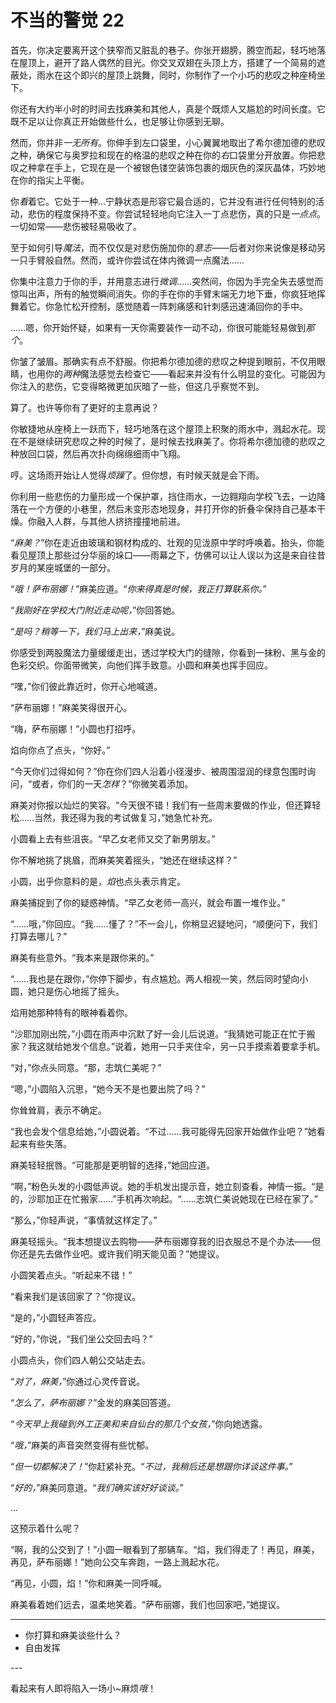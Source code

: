 # 不当的警觉 22

首先，你决定要离开这个狭窄而又脏乱的巷子。你张开翅膀，腾空而起，轻巧地落在屋顶上，避开了路人偶然的目光。你交叉双翅在头顶上方，搭建了一个简易的遮蔽处，雨水在这个即兴的屋顶上跳舞，同时，你制作了一个小巧的悲叹之种座椅坐下。

你还有大约半小时的时间去找麻美和其他人，真是个既烦人又尴尬的时间长度。它既不足以让你真正开始做些什么，也足够让你感到无聊。

然而，你并非*一无所有*。你伸手到左口袋里，小心翼翼地取出了希尔德加德的悲叹之种，确保它与奥罗拉和现在的格温的悲叹之种在你的*右*口袋里分开放置。你把悲叹之种拿在手上，它现在是一个被银色镂空装饰包裹的烟灰色的深灰晶体，巧妙地在你的指尖上平衡。

你*看*着它。它处于一种…宁静状态是形容它最合适的，它并没有进行任何特别的活动，悲伤的程度保持不变。你尝试轻轻地向它注入一丁点悲伤，真的只是*一点点*。一切如常——悲伤被轻易吸收了。

至于如何引导*魔法*，而不仅仅是对悲伤施加你的*意志*——后者对你来说像是移动另一只手臂般自然。然而，或许你尝试在体内微调一点魔法……

你集中注意力于你的手，并用意志进行*微调*……突然间，你因为手完全失去感觉而惊叫出声，所有的触觉瞬间消失。你的手在你的手臂末端无力地下垂，你疯狂地挥舞着它。你急忙松开控制，感觉随着一阵刺痛感和针刺感迅速涌回你的手中。

……嗯，你开始怀疑，如果有一天你需要装作一动不动，你很可能能轻易做到*那个*。

你皱了皱眉。那确实有点不舒服。你把希尔德加德的悲叹之种提到眼前，不仅用眼睛，也用你的*两种*魔法感觉去检查它——看起来并没有什么明显的变化。可能因为你注入的悲伤，它变得略微更加灰暗了一些，但这几乎察觉不到。

算了。也许等你有了更好的主意再说？

你敏捷地从座椅上一跃而下，轻巧地落在这个屋顶上积聚的雨水中，溅起水花。现在不是继续研究悲叹之种的时候了，是时候去找麻美了。你将希尔德加德的悲叹之种放回口袋，然后再次扑向绵绵细雨中飞翔。

哼。这场雨开始让人觉得*烦躁*了。但你想，有时候天就是会下雨。

你利用一些悲伤的力量形成一个保护罩，挡住雨水，一边翱翔向学校飞去，一边降落在一个方便的小巷里，然后未变形态地现身，并打开你的折叠伞保持自己基本干燥。你融入人群，与其他人挤挤撞撞地前进。

“*麻美？*”你在走近由玻璃和钢材构成的、壮观的见泷原中学时呼唤着。抬头，你能看见屋顶上那些过分华丽的垛口——雨幕之下，仿佛可以让人误以为这是来自往昔岁月的某座城堡的一部分。

“*哦！萨布丽娜！*”麻美应道。“*你来得真是时候，我正打算联系你。*”

“*我刚好在学校大门附近走动呢，*”你回答她。

“*是吗？稍等一下，我们马上出来，*”麻美说。

你感受到两股魔法力量缓缓走出，透过学校大门的缝隙，你看到一抹粉、黑与金的色彩交织。你面带微笑，向他们挥手致意。小圆和麻美也挥手回应。

“嘿，”你们彼此靠近时，你开心地喊道。

“萨布丽娜！”麻美笑得很开心。

“嗨，萨布丽娜！”小圆也打招呼。

焰向你点了点头，“你好。”

“今天你们过得如何？”你在你们四人沿着小径漫步、被周围湿润的绿意包围时询问，“或者，你们的一天*怎样*？”你微笑着添加。

麻美对你报以灿烂的笑容。“今天很不错！我们有一些周末要做的作业，但还算轻松……当然，我还得为我的考试做复习，”她急忙补充。

小圆看上去有些沮丧。“早乙女老师又交了新男朋友。”

你不解地挑了挑眉，而麻美笑着摇头，“她还在继续这样？”

小圆，出乎你意料的是，*焰*也点头表示肯定。

麻美捕捉到了你的疑惑神情。“早乙女老师一高兴，就会布置一堆作业。”

“……哦，”你回应。“我……懂了？”不一会儿，你稍显迟疑地问，“顺便问下，我们打算去哪儿？”

麻美有些意外。“我本来是跟你来的。”

“……我也是在跟你，”你停下脚步，有点尴尬。两人相视一笑，然后同时望向小圆，她只是伤心地摇了摇头。

焰用她那种特有的眼神看着你。

“沙耶加刚出院，”小圆在雨声中沉默了好一会儿后说道。“我猜她可能正在忙于搬家？我这就给她发个信息。”说着，她用一只手夹住伞，另一只手摸索着要拿手机。

“对，”你点头同意。“那，志筑仁美呢？”

“嗯，”小圆陷入沉思，“她今天不是也要出院了吗？”

你耸耸肩，表示不确定。

“我也会发个信息给她，”小圆说着。“不过……我可能得先回家开始做作业吧？”她看起来有些失落。

麻美轻轻抿唇。“可能那是更明智的选择，”她回应道。

“啊，”粉色头发的小圆低声说。她的手机发出提示音，她立刻查看，神情一振。“是的，沙耶加正在忙搬家……”手机再次响起。“……志筑仁美说她现在已经在家了。”

“那么，”你轻声说，“事情就这样定了。”

麻美轻摇头。“我本想提议去购物——萨布丽娜穿我的旧衣服总不是个办法——但你还是先去做作业吧。或许我们明天能见面？”她提议。

小圆笑着点头。“听起来不错！”

“看来我们是该回家了？”你提议。

“是的，”小圆轻声答应。

“好的，”你说，“我们坐公交回去吗？”

小圆点头，你们四人朝公交站走去。

“*对了，麻美，*”你通过心灵传音说。

“*怎么了，萨布丽娜？*”金发的麻美回答道。

“*今天早上我碰到外工正美和来自仙台的那几个女孩，*”你向她透露。

“*哦，*”麻美的声音突然变得有些忧郁。

“*但一切都解决了！*”你赶紧补充。“*不过，我稍后还是想跟你详谈这件事。*”

“*好的，*”麻美同意道。“*我们确实该好好谈谈。*”

...

这预示着什么呢？

“啊，我的公交到了！”小圆一眼看到了那辆车。“焰，我们得走了！再见，麻美，再见，萨布丽娜！”她向公交车奔跑，一路上溅起水花。

“再见，小圆，焰！”你和麻美一同呼喊。

麻美看着她们远去，温柔地笑着。“萨布丽娜，我们也回家吧，”她提议。

---

- 你打算和麻美谈些什么？
- 自由发挥

---​

看起来有人即将陷入一场小~麻烦*哦*！
